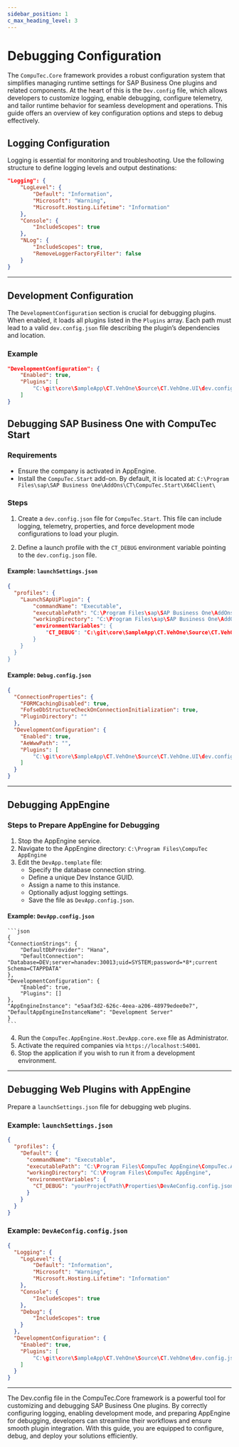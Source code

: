 ```yaml
---
sidebar_position: 1
c_max_heading_level: 3
---
```


# Debugging Configuration

The `CompuTec.Core` framework provides a robust configuration system that simplifies managing runtime settings for SAP Business One plugins and related components. At the heart of this is the `Dev.config` file, which allows developers to customize logging, enable debugging, configure telemetry, and tailor runtime behavior for seamless development and operations. This guide offers an overview of key configuration options and steps to debug effectively.

## Logging Configuration

Logging is essential for monitoring and troubleshooting. Use the following structure to define logging levels and output destinations:

```json
"Logging": {
    "LogLevel": {
        "Default": "Information",
        "Microsoft": "Warning",
        "Microsoft.Hosting.Lifetime": "Information"
    },
    "Console": {
        "IncludeScopes": true
    },
    "NLog": {
        "IncludeScopes": true,
        "RemoveLoggerFactoryFilter": false
    }
}
```

---

## Development Configuration

The `DevelopmentConfiguration` section is crucial for debugging plugins. When enabled, it loads all plugins listed in the `Plugins` array. Each path must lead to a valid `dev.config.json` file describing the plugin’s dependencies and location.

### Example

```json
"DevelopmentConfiguration": {
    "Enabled": true,
    "Plugins": [
        "C:\git\core\SampleApp\CT.VehOne\Source\CT.VehOne.UI\dev.config.json"
    ]
}
```

## Debugging SAP Business One with CompuTec Start

### Requirements

- Ensure the company is activated in AppEngine.
- Install the `CompuTec.Start` add-on. By default, it is located at:
  `C:\Program Files\sap\SAP Business One\AddOns\CT\CompuTec.Start\X64Client\`

### Steps

1. Create a `dev.config.json` file for `CompuTec.Start`. This file can include logging, telemetry, properties, and force development mode configurations to load your plugin.

2. Define a launch profile with the `CT_DEBUG` environment variable pointing to the `dev.config.json` file.

#### Example: `launchSettings.json`

```json
{
  "profiles": {
    "LaunchSApUiPlugin": {
        "commandName": "Executable",
        "executablePath": "C:\Program Files\sap\SAP Business One\AddOns\CT\CompuTec.Start\X64Client\CompuTec.Start.exe",
        "workingDirectory": "C:\Program Files\sap\SAP Business One\AddOns\CT\CompuTec.Start\X64Client\",
        "environmentVariables": {
            "CT_DEBUG": "C:\git\core\SampleApp\CT.VehOne\Source\CT.VehOne.UI\Properties\Debug.config.json"
        }
    }
  }
}
```

#### Example: `Debug.config.json`

```json
{
  "ConnectionProperties": {
    "FORMCachingDisabled": true,
    "FofseDbStructureCheckOnConnectionInitialization": true,
    "PluginDirectory": ""
  },
  "DevelopmentConfiguration": {
    "Enabled": true,
    "AeWwwPath": "",
    "Plugins": [
        "C:\git\core\SampleApp\CT.VehOne\Source\CT.VehOne.UI\dev.config.json"
    ]
  }
}
```

---

## Debugging AppEngine

### Steps to Prepare AppEngine for Debugging

1. Stop the AppEngine service.
2. Navigate to the AppEngine directory:
   `C:\Program Files\CompuTec AppEngine`
3. Edit the `DevApp.template` file:
    - Specify the database connection string.
    - Define a unique Dev Instance GUID.
    - Assign a name to this instance.
    - Optionally adjust logging settings.
    - Save the file as `DevApp.config.json`.

#### Example: `DevApp.config.json`

    ```json
    {
    "ConnectionStrings": {
        "DefaultDbProvider": "Hana",
        "DefaultConnection": "Database=DEV;server=hanadev:30013;uid=SYSTEM;password=*8*;current Schema=CTAPPDATA"
    },
    "DevelopmentConfiguration": {
        "Enabled": true,
        "Plugins": []
    },
    "AppEngineInstance": "e5aaf3d2-626c-4eea-a206-48979edee0e7",
    "DefaultAppEngineInstanceName": "Development Server"
    }
    ```
4. Run the `CompuTec.AppEngine.Host.DevApp.core.exe` file as Administrator.
5. Activate the required companies via `https://localhost:54001`.
6. Stop the application if you wish to run it from a development environment.

---

## Debugging Web Plugins with AppEngine

Prepare a `launchSettings.json` file for debugging web plugins.

### Example: `launchSettings.json`

```json
{
  "profiles": {
    "Default": {
      "commandName": "Executable",
      "executablePath": "C:\Program Files\CompuTec AppEngine\CompuTec.AppEngine.Host.DevApp.core.exe",
      "workingDirectory": "C:\Program Files\CompuTec AppEngine",
      "environmentVariables": {
        "CT_DEBUG": "yourProjectPath\Properties\DevAeConfig.config.json"
      }
    }
  }
}
```

### Example: `DevAeConfig.config.json`

```json
{
  "Logging": {
    "LogLevel": {
        "Default": "Information",
        "Microsoft": "Warning",
        "Microsoft.Hosting.Lifetime": "Information"
    },
    "Console": {
        "IncludeScopes": true
    },
    "Debug": {
        "IncludeScopes": true
    }
  },
  "DevelopmentConfiguration": {
    "Enabled": true,
    "Plugins": [
        "C:\git\core\SampleApp\CT.VehOne\Source\CT.VehOne\dev.config.json"
    ]
  }
}
```

---
The Dev.config file in the CompuTec.Core framework is a powerful tool for customizing and debugging SAP Business One plugins. By correctly configuring logging, enabling development mode, and preparing AppEngine for debugging, developers can streamline their workflows and ensure smooth plugin integration. With this guide, you are equipped to configure, debug, and deploy your solutions efficiently.
